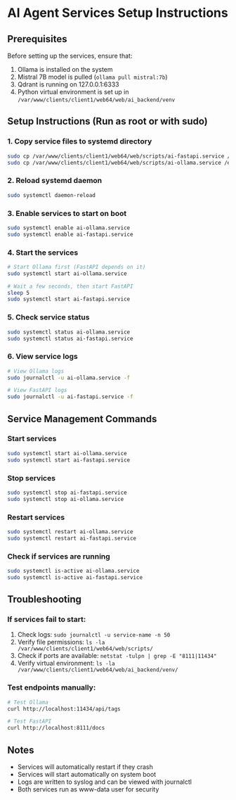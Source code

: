 # AI Agent Services Setup Instructions

## Prerequisites
Before setting up the services, ensure that:
1. Ollama is installed on the system
2. Mistral 7B model is pulled (`ollama pull mistral:7b`)
3. Qdrant is running on 127.0.0.1:6333
4. Python virtual environment is set up in `/var/www/clients/client1/web64/web/ai_backend/venv`

## Setup Instructions (Run as root or with sudo)

### 1. Copy service files to systemd directory
```bash
sudo cp /var/www/clients/client1/web64/web/scripts/ai-fastapi.service /etc/systemd/system/
sudo cp /var/www/clients/client1/web64/web/scripts/ai-ollama.service /etc/systemd/system/
```

### 2. Reload systemd daemon
```bash
sudo systemctl daemon-reload
```

### 3. Enable services to start on boot
```bash
sudo systemctl enable ai-ollama.service
sudo systemctl enable ai-fastapi.service
```

### 4. Start the services
```bash
# Start Ollama first (FastAPI depends on it)
sudo systemctl start ai-ollama.service

# Wait a few seconds, then start FastAPI
sleep 5
sudo systemctl start ai-fastapi.service
```

### 5. Check service status
```bash
sudo systemctl status ai-ollama.service
sudo systemctl status ai-fastapi.service
```

### 6. View service logs
```bash
# View Ollama logs
sudo journalctl -u ai-ollama.service -f

# View FastAPI logs
sudo journalctl -u ai-fastapi.service -f
```

## Service Management Commands

### Start services
```bash
sudo systemctl start ai-ollama.service
sudo systemctl start ai-fastapi.service
```

### Stop services
```bash
sudo systemctl stop ai-fastapi.service
sudo systemctl stop ai-ollama.service
```

### Restart services
```bash
sudo systemctl restart ai-ollama.service
sudo systemctl restart ai-fastapi.service
```

### Check if services are running
```bash
sudo systemctl is-active ai-ollama.service
sudo systemctl is-active ai-fastapi.service
```

## Troubleshooting

### If services fail to start:
1. Check logs: `sudo journalctl -u service-name -n 50`
2. Verify file permissions: `ls -la /var/www/clients/client1/web64/web/scripts/`
3. Check if ports are available: `netstat -tulpn | grep -E "8111|11434"`
4. Verify virtual environment: `ls -la /var/www/clients/client1/web64/web/ai_backend/venv/`

### Test endpoints manually:
```bash
# Test Ollama
curl http://localhost:11434/api/tags

# Test FastAPI
curl http://localhost:8111/docs
```

## Notes
- Services will automatically restart if they crash
- Services will start automatically on system boot
- Logs are written to syslog and can be viewed with journalctl
- Both services run as www-data user for security
